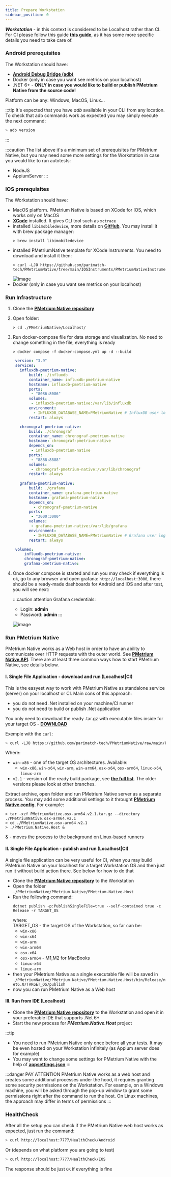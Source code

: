 ```yaml
---
title: Prepare Workstation
sidebar_position: 0
---
```


***Workstation*** - in this context is considered to be Localhost rather than CI. For CI please follow this guide **[this guide](./03-run-ci.md)**, as it has some more specific details you need to take care of.

### Android prerequisites

The Workstation should have:

- **[Android Debug Bridge (adb)](https://developer.android.com/studio/releases/platform-tools)**
- Docker (only in case you want see metrics on your localhost)
- .NET 6+ - **ONLY in case you would like to build or publish PMetrium Native from the source code!**

Platform can be any: Windows, MacOS, Linux...

:::tip
It's expected that you have *adb* available in your CLI from any location. To check that adb commands work as expected you may simply execute the next command:
``` bash
> adb version
```
:::

:::caution
The list above it's a minimum set of prerequisites for PMetrium Native, but you may need some more settings for the Workstation in case you would like to run autotests:
- NodeJS
- AppiumServer
:::

### IOS prerequisites

The Workstation should have:
- MacOS platform. PMetrium Native is based on XCode for IOS, which works only on MacOS
- **[XCode](https://developer.apple.com/download/all/?q=Xcode)** installed. It gives CLI tool such as `xctrace`
- installed `libimobiledevice`, more details on **[GitHub](https://github.com/libimobiledevice/libimobiledevice)**. You may install it with brew package manager: 
  ```shell
  > brew install libimobiledevice
  ```
- installed PMetriumNative template for XCode Instruments. You need to download and install it then:
  ```shell
  > curl -LJO https://github.com/parimatch-tech/PMetriumNative/tree/main/IOSInstruments/PMetriumNativeInstruments.instrdst
  ```
  ![image](./00-prepare-workstation/inst_template.jpg)
- Docker (only in case you want see metrics on your localhost)

### Run Infrastructure

1. Clone the **[PMetrium Native repository](https://github.com/parimatch-tech/PMetriumNative.git)**
2. Open folder: 
    ```shell
    > cd ./PMetriumNative/Localhost/
    ```
3. Run docker-compose file for data storage and visualization. No need to change something in the file, everything is ready 

    ```shell
    > docker compose -f docker-compose.yml up -d --build
    ```

      ``` yaml title=docker-compose.yml
       version: "3.9"
       services:
         influxdb-pmetrium-native:
             build: ./influxdb
             container_name: influxdb-pmetrium-native
             hostname: influxdb-pmetrium-native
             ports:
              - "8086:8086"
             volumes:
              - influxdb-pmetrium-native:/var/lib/influxdb
             environment:
               - INFLUXDB_DATABASE_NAME=PMetriumNative # InfluxDB user login: admin, password: admin
             restart: always
      
         chronograf-pmetrium-native:
             build: ./chronograf
             container_name: chronograf-pmetrium-native
             hostname: chronograf-pmetrium-native
             depends_on:
              - influxdb-pmetrium-native
             ports:
              - "8888:8888"
             volumes:
              - chronograf-pmetrium-native:/var/lib/chronograf
             restart: always
           
         grafana-pmetrium-native:
             build: ./grafana
             container_name: grafana-pmetrium-native
             hostname: grafana-pmetrium-native
             depends_on:
               - chronograf-pmetrium-native
             ports:
              - "3000:3000"
             volumes:
              - grafana-pmetrium-native:/var/lib/grafana
             environment:
               - INFLUXDB_DATABASE_NAME=PMetriumNative # Grafana user login: admin, password: admin
             restart: always
      
       volumes:
           influxdb-pmetrium-native: 
           chronograf-pmetrium-native:
           grafana-pmetrium-native: 
      ```
4. Once docker compose is started and run you may check if everything is ok, go to any browser and open grafana: `http://localhost:3000`, there should be a ready-made dashboards for Android and IOS and after test, you will see next:

    :::caution attention
    Grafana credentials:
    - Login: **admin**
    - Password: **admin**
    :::
 
    ![image](./00-prepare-workstation/dashboard.jpg)

### Run PMetrium Native

PMetrium Native works as a Web host in order to have an ability to communicate over HTTP requests with the outer world. See **[PMetrium Native API](../architecture/03-development/04-pmetrium-api.md)**. There are at least three common ways how to start PMetrium Native, see details below.

#### I. Single File Application - download and run (Localhost|CI)
This is the easyest way to work with PMetrium Native as standalone service (server) on your localhost or CI.
Main cons of this approach:
- you do not need .Net installed on your machine/CI runner
- you do not need to build or publish .Net application 

You only need to download the ready .tar.gz with executable files inside for your target OS - **[DOWNLOAD](https://github.com/parimatch-tech/PMetriumNative/tree/main/PackageRegistry)** 

Exemple with the `curl`:
```bash
> curl -LJO https://github.com/parimatch-tech/PMetriumNative/raw/main/PackageRegistry/PMetriumNative.osx-arm64.v2.1.tar.gz
```

Where:
- `win-x86` - one of the target OS architectures. Available: 
    - `win-x86`, `win-x64`, `win-arm`, `win-arm64`, `osx-x64`, `osx-arm64`, `linux-x64`, `linux-arm`
- `v2.1` - version of the ready build package, see **[the full list](https://github.com/parimatch-tech/PMetriumNative/tree/main/PackageRegistry)**. The older versions please look at other branches.

Extract archive, open folder and run PMetrium Native server as a separate process. You may add some additional settings to it throught **[PMetrium Native config](../architecture/03-development/03-pmetrium-config.md)**. For example:
	
```shell
> tar -xzf PMetriumNative.osx-arm64.v2.1.tar.gz --directory ./PMetriumNative.osx-arm64.v2.1
> cd ./PMetriumNative.osx-arm64.v2.1
> ./PMetrium.Native.Host &
```
& - moves the process to the background on Linux-based runners

#### II. Single File Application - publish and run (Localhost|CI)
A single file application can be very useful for CI, when you may build PMetrium Native on your localhost for a target Workstation OS and then just run it without build action there. See below for how to do that

- Clone the **[PMetrium Native repository](https://github.com/parimatch-tech/PMetriumNative.git)** to the Workstation
- Open the folder <br/> 
	`./PMetriumNative/PMetrium.Native/PMetrium.Native.Host` 
- Run the following command: <br/>
  ```
  dotnet publish -p:PublishSingleFile=true --self-contained true -c Release -r TARGET_OS
  ```
  where: <br/> 
  TARGET_OS - the target OS of the Workstation, so far can be:
	- `win-x86`
	- `win-x64`
	- `win-arm`
	- `win-arm64`
	- `osx-x64`
	- `osx-arm64` - M1,M2 for MacBooks
	- `linux-x64`
	- `linux-arm`
 - then your PMetrium Native as a single executable file will be saved in <br/> `./PMetriumNative/PMetrium.Native/PMetrium.Native.Host/bin/Release/net6.0/TARGET_OS/publish`
 - now you can run PMetrium Native as a Web host

#### III. Run from IDE (Localhost)

- Clone the **[PMetrium Native repository](https://github.com/parimatch-tech/PMetriumNative.git)** to the Workstation and open it in your preferable IDE that supports .Net 6+
- Start the new process for ***PMetrium.Native.Host*** project

:::tip
- You need to run PMetrium Native only once before all your tests. It may be even hosted on your Workstation infinitely (as Appium server does for example)
- You may want to change some settings for PMetrium Native with the help of **[appsettings.json](../architecture/03-development/03-pmetrium-config.md)**
:::

:::danger PAY ATTENTION
PMetrium Native works as a web host and creates some additional processes under the hood, it requires granting some security permissions on the Workstation. For example, on a Windows machine, you will be asked through the pop-up window to grant some permissions right after the command to run the host. On Linux machines, the approach may differ in terms of permissions
:::

### HealthCheck

After all the setup you can check if the PMetrium Native web host works as expected, just run the command:
```bash
> curl http://localhost:7777/HealthCheck/Android
```
Or (depends on what platform you are going to test)
```bash
> curl http://localhost:7777/HealthCheck/IOS
```

The response should be just `OK` if everything is fine